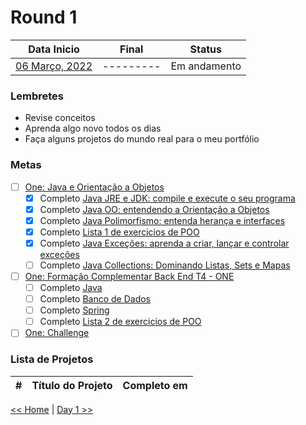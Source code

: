 # Round 1

|         Data Inicio         |   Final   |    Status    |
| :-------------------------: | :-------: | :----------: |
| [06 Março, 2022](dia001.md) | --------- | Em andamento |

### Lembretes

- Revise conceitos
- Aprenda algo novo todos os dias
- Faça alguns projetos do mundo real para o meu portfólio

### Metas

- [ ] [One: Java e Orientação a Objetos](https://oracle.com/br/education/oracle-next-education/)
  - [x] Completo [Java JRE e JDK: compile e execute o seu programa](https://cursos.alura.com.br/certificate/willianmw/java-primeiros-passos)
  - [x] Completo [Java OO: entendendo a Orientação a Objetos](https://cursos.alura.com.br/certificate/willianmw/java-introducao-orientacao-objetos)
  - [x] Completo [Java Polimorfismo: entenda herança e interfaces](https://cursos.alura.com.br/certificate/willianmw/java-heranca-interfaces-polimorfismo)
  - [x] Completo [Lista 1 de exercicios de POO]()
  - [x] Completo [Java Exceções: aprenda a criar, lançar e controlar exceções](https://cursos.alura.com.br/certificate/willianmw/java-excecoes)
  - [ ] Completo [Java Collections: Dominando Listas, Sets e Mapas]()
- [ ] [One: Formação Complementar Back End T4 - ONE](https://oracle.com/br/education/oracle-next-education/)
  - [ ] Completo [Java]()
  - [ ] Completo [Banco de Dados]()
  - [ ] Completo [Spring]()
  - [ ] Completo [Lista 2 de exercicios de POO]()
- [ ] [One: Challenge](https://oracle.com/br/education/oracle-next-education/)

### Lista de Projetos

|  #  | Título do Projeto | Completo em |
| :-: | :---------------: | :---------: |

[<< Home](../README.md) | [Day 1 >>](dia001.md)
